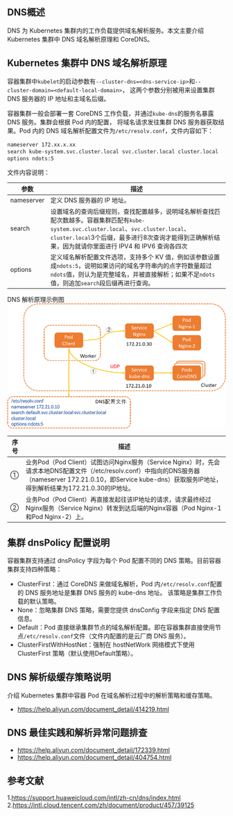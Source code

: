 ## DNS概述
DNS 为 Kubernetes 集群内的工作负载提供域名解析服务。本文主要介绍 Kubernetes 集群中 DNS 域名解析原理和 CoreDNS。


## Kubernetes 集群中 DNS 域名解析原理
容器集群中`kubelet`的启动参数有`--cluster-dns=<dns-service-ip>`和`--cluster-domain=<default-local-domain>`，
这两个参数分别被用来设置集群 DNS 服务器的 IP 地址和主域名后缀。

容器集群一般会部署一套 CoreDNS 工作负载，并通过`kube-dns`的服务名暴露 DNS 服务。集群会根据 Pod 内的配置，
将域名请求发往集群 DNS 服务器获取结果。Pod 内的 DNS 域名解析配置文件为`/etc/resolv.conf`，文件内容如下：
```shell
nameserver 172.xx.x.xx
search kube-system.svc.cluster.local svc.cluster.local cluster.local
options ndots:5
```
文件内容说明：

| 参数         | 描述                                                                                                                                                              |
|------------|-----------------------------------------------------------------------------------------------------------------------------------------------------------------|
| nameserver | 定义 DNS 服务器的 IP 地址。                                                                                                                                              |
| search     | 设置域名的查询后缀规则，查找配置越多，说明域名解析查找匹配次数越多。容器集群匹配有`kube-system.svc.cluster.local`、`svc.cluster.local`、`cluster.local`3个后缀，最多进行8次查询才能得到正确解析结果，因为就请你里面进行 IPV4 和 IPV6 查询各四次 |
| options    | 定义域名解析配置文件选项，支持多个 KV 值，例如该参数设置成`ndots:5`，说明如果访问的域名字符串内的点字符数量超过`ndots`值，则认为是完整域名，并被直接解析；如果不足`ndots`值，则追加`search`段后缀再进行查询。                                        |


DNS 解析原理示例图
![dns-theory.png](images/dns-theory.png)

| 序号  | 描述                                                                                                                                                                |
|-----|-------------------------------------------------------------------------------------------------------------------------------------------------------------------|
| ①   | 业务Pod（Pod Client）试图访问Nginx服务（Service Nginx）时，先会请求本地DNS配置文件（/etc/resolv.conf）中指向的DNS服务器（nameserver 172.21.0.10，即Service kube-dns）获取服务IP地址，得到解析结果为172.21.0.30的IP地址。 |
| ②   | 业务Pod（Pod Client）再直接发起往该IP地址的请求，请求最终经过Nginx服务（Service Nginx）转发到达后端的Nginx容器（Pod Nginx-1和Pod Nginx-2）上。                                                             |


## 集群 dnsPolicy 配置说明
容器集群支持通过 dnsPolicy 字段为每个 Pod 配置不同的 DNS 策略。目前容器集群支持四种策略：
- ClusterFirst：通过 CoreDNS 来做域名解析，Pod 内`/etc/resolv.conf`配置的 DNS 服务地址是集群 DNS 服务的 kube-dns 地址。
该策略是集群工作负载的默认策略。
- None：忽略集群 DNS 策略，需要您提供 dnsConfig 字段来指定 DNS 配置信息。
- Default：Pod 直接继承集群节点的域名解析配置。即在容器集群直接使用节点`/etc/resolv.conf`文件（文件内配置的是云厂商 DNS 服务）。
- ClusterFirstWithHostNet：强制在 hostNetWork 网络模式下使用 ClusterFirst 策略（默认使用Default策略）。

## DNS 解析级缓存策略说明
介绍 Kubernetes 集群中容器 Pod 在域名解析过程中的解析策略和缓存策略。
- https://help.aliyun.com/document_detail/414219.html

## DNS 最佳实践和解析异常问题排查
- https://help.aliyun.com/document_detail/172339.html
- https://help.aliyun.com/document_detail/404754.html

## 参考文献
1.https://support.huaweicloud.com/intl/zh-cn/dns/index.html
2.https://intl.cloud.tencent.com/zh/document/product/457/39125